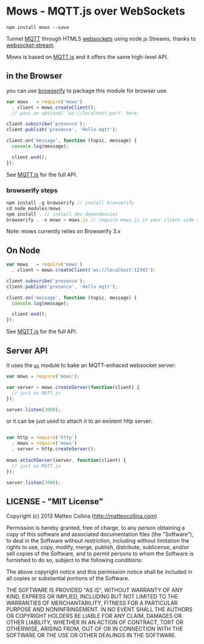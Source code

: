 # Mows - MQTT.js over WebSockets

    npm install mows --save

Tunnel [MQTT](http://mqtt.org) through HTML5
[websockets](https://developer.mozilla.org/en-US/docs/WebSockets) using
node.js Streams, thanks to
[websocket-stream](https://npmjs.org/package/websocket-stream).

Mows is based on [MQTT.js](http://npm.im/mqtt) and it offers the same
high-level API.

## in the Browser

you can use [browserify](http://github.com/substack/node-browserify) to package this module for browser use.

```javascript
var mows   = require('mows')
  , client = mows.createClient();
  // pass an optional 'ws://localhost:port' here.

client.subscribe('presence');
client.publish('presence', 'Hello mqtt');

client.on('message', function (topic, message) {
  console.log(message);

  client.end();
});
```
See [MQTT.js](http://npm.im/mqtt) for the full API.

### browserify steps
```javascript
npm install -g browserify // install browserify
cd node_modules/mows
npm install . // install dev dependencies
browserify . -s mows > mows.js // require mows.js in your client-side app
```
Note: mows currently relies on Browserify 3.x

## On Node

```javascript
var mows   = require('mows')
  , client = mows.createClient('ws://localhost:12345');

client.subscribe('presence');
client.publish('presence', 'Hello mqtt');

client.on('message', function (topic, message) {
  console.log(message);

  client.end();
});
```
See [MQTT.js](http://npm.im/mqtt) for the full API.

## Server API

It uses the [`ws`](http://npmjs.org/ws) module to bake an
MQTT-enhaced websocket server:

```js
var mows = require('mows');

var server = mows.createServer(function(client) {
  // just as MQTT.js
});

server.listen(3000);
```

or it can be just used to attach it to an existent http server:
```js

var http = require('http')
  , mows = require('mows')
  , server = http.createServer();
  
mows.attachServer(server, function(client) {
  // just as MQTT.js
});

server.listen(3000);
```

## LICENSE - "MIT License"

Copyright (c) 2013 Matteo Collina (http://matteocollina.com)

Permission is hereby granted, free of charge, to any person
obtaining a copy of this software and associated documentation
files (the "Software"), to deal in the Software without
restriction, including without limitation the rights to use,
copy, modify, merge, publish, distribute, sublicense, and/or sell
copies of the Software, and to permit persons to whom the
Software is furnished to do so, subject to the following
conditions:

The above copyright notice and this permission notice shall be
included in all copies or substantial portions of the Software.

THE SOFTWARE IS PROVIDED "AS IS", WITHOUT WARRANTY OF ANY KIND,
EXPRESS OR IMPLIED, INCLUDING BUT NOT LIMITED TO THE WARRANTIES
OF MERCHANTABILITY, FITNESS FOR A PARTICULAR PURPOSE AND
NONINFRINGEMENT. IN NO EVENT SHALL THE AUTHORS OR COPYRIGHT
HOLDERS BE LIABLE FOR ANY CLAIM, DAMAGES OR OTHER LIABILITY,
WHETHER IN AN ACTION OF CONTRACT, TORT OR OTHERWISE, ARISING
FROM, OUT OF OR IN CONNECTION WITH THE SOFTWARE OR THE USE OR
OTHER DEALINGS IN THE SOFTWARE.

